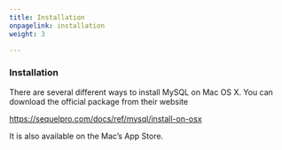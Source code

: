 ```yaml
---
title: Installation
onpagelink: installation
weight: 3

---
```


### Installation

There are several different ways to install MySQL on Mac OS X. You can download the official package from their website

[ https://sequelpro.com/docs/ref/mysql/install-on-osx ](https://sequelpro.com/docs/ref/mysql/install-on-osx)

It is also available on the Mac’s App Store.